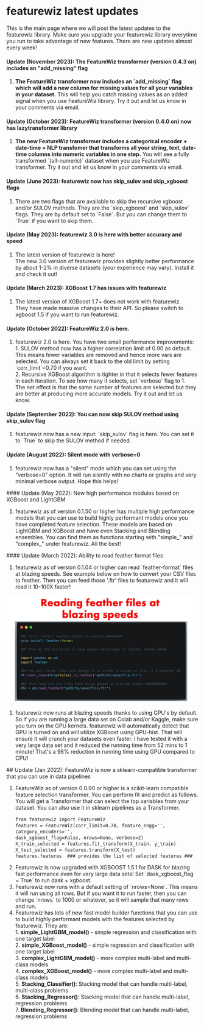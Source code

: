 # featurewiz latest updates
This is the main page where we will post the latest updates to the featurewiz library. Make sure you upgrade your featurewiz library everytime you run to take advantage of new features. There are new updates almost every week!

#### Update (November 2023): The FeatureWiz transformer (version 0.4.3 on) includes an "add_missing" flag
<ol>
<li><b>The FeatureWiz transformer now includes an `add_missing` flag which will add a new column for missing values for all your variables in your dataset.</b> This will help you catch missing values as an added signal when you use FeatureWiz library. Try it out and let us know in your comments via email.
</ol>

#### Update (October 2023): FeatureWiz transformer (version 0.4.0 on) now has lazytransformer library
<ol>
<li><b>The new FeatureWiz transformer includes a categorical encoder + date-time + NLP transfomer that transforms all your string, text, date-time columns into numeric variables in one step.</b> You will see a fully transformed `(all-numeric)` dataset when you use FeatureWiz transformer. Try it out and let us know in your comments via email.
</ol>

#### Update (June 2023): featurewiz now has skip_sulov and skip_xgboost flags
<ol>
<li>There are two flags that are available to skip the recursive xgboost and/or SULOV methods. They are the `skip_xgboost` and `skip_sulov` flags. They are by default set to `False`. But you can change them to `True` if you want to skip them.
</ol>

#### Update (May 2023): featurewiz 3.0 is here with better accuracy and speed
<ol>
<li>The latest version of featurewiz is here!</li> The new 3.0 version of featurewiz provides slightly better performance by about 1-2% in diverse datasets (your experience may vary). Install it and check it out!
</ol>

#### Update (March 2023): XGBoost 1.7 has issues with featurewiz
<ol>
<li>The latest version of XGBoost 1.7+ does not work with featurewiz.</li> 
 They have made massive changes to their API. So please switch to xgboost 1.5 if you want to run featurewiz.</ol>
</ol>

#### Update (October 2022): FeatureWiz 2.0 is here. 
<ol>
<li>featurewiz 2.0 is here. You have two small performance improvements:</li> 
1. SULOV method now has a higher correlation limit of 0.90 as default. This means fewer variables are removed and hence more vars are selected. You can always set it back to the old limit by setting `corr_limit`=0.70 if you want.
<br>
2. Recursive XGBoost algorithm is tighter in that it selects fewer features in each iteration. To see how many it selects, set `verbose` flag to 1. <br>
The net effect is that the same number of features are selected but they are better at producing more accurate models. Try it out and let us know. 
</ol>

#### Update (September 2022): You can now skip SULOV method using skip_sulov flag
<ol>
<li>featurewiz now has a new input: `skip_sulov` flag is here. You can set it to `True` to skip the SULOV method if needed.</li>
</ol>

#### Update (August 2022): Silent mode with verbose=0
<ol>
<li>featurewiz now has a "silent" mode which you can set using the "verbose=0" option. It will run silently with no charts or graphs and very minimal verbose output. Hope this helps!<br></li>
</ol>
#### Update (May 2022): New high performance modules based on XGBoost and LightGBM
<ol>
<li>featurewiz as of version 0.1.50 or higher has multiple high performance models that you can use to build highly performant models once you have completed feature selection. These models are based on LightGBM and XGBoost and have even Stacking and Blending ensembles. You can find them as functions starting with "simple_" and "complex_" under featurewiz. All the best!<br></li>
</ol>
#### Update (March 2022): Ability to read feather format files
<ol>
<li>featurewiz as of version 0.1.04 or higher can read `feather-format` files at blazing speeds. See example below on how to convert your CSV files to feather. Then you can feed those '.ftr' files to featurewiz and it will read it 10-100X faster!<br></li>
</ol>

![feather_example](./images/feather_example.jpg)
<ol>
<li>featurewiz now runs at blazing speeds thanks to using GPU's by default. So if you are running a large data set on Colab and/or Kaggle, make sure you turn on the GPU kernels. featurewiz will automatically detect that GPU is turned on and will utilize XGBoost using GPU-hist. That will ensure it will crunch your datasets even faster. I have tested it with a very large data set and it reduced the running time from 52 mins to 1 minute! That's a 98% reduction in running time using GPU compared to CPU!<br></li>
</ol>
## Update (Jan 2022): FeatureWiz is now a sklearn-compatible transformer that you can use in data pipelines
<ol>
<li>FeatureWiz as of version 0.0.90 or higher is a scikit-learn compatible feature selection transformer. You can perform fit and predict as follows. You will get a Transformer that can select the top variables from your dataset. You can also use it in sklearn pipelines as a Transformer.</li>

```
from featurewiz import FeatureWiz
features = FeatureWiz(corr_limit=0.70, feature_engg='', category_encoders='', 
dask_xgboost_flag=False, nrows=None, verbose=2)
X_train_selected = features.fit_transform(X_train, y_train)
X_test_selected = features.transform(X_test)
features.features  ### provides the list of selected features ###
```

<li>Featurewiz is now upgraded with XGBOOST 1.5.1 for DASK for blazing fast performance even for very large data sets! Set `dask_xgboost_flag = True` to run dask + xgboost.</li>
<li>Featurewiz now runs with a default setting of `nrows=None`. This means it will run using all rows. But if you want it to run faster, then you can change `nrows` to 1000 or whatever, so it will sample that many rows and run.</li>
<li>Featurewiz has lots of new fast model builder functions that you can use to build highly performant models with the features selected by featurewiz. They are:<br>
1. <b>simple_LightGBM_model()</b> - simple regression and classification with one target label<br>
2. <b>simple_XGBoost_model()</b> - simple regression and classification with one target label<br>
3. <b>complex_LightGBM_model()</b> - more complex multi-label and multi-class models<br>
4. <b>complex_XGBoost_model()</b> - more complex multi-label and multi-class models<br>
5. <b>Stacking_Classifier()</b>: Stacking model that can handle multi-label, multi-class problems<br>
6. <b>Stacking_Regressor()</b>: Stacking model that can handle multi-label, regression problems<br>
7. <b>Blending_Regressor()</b>: Blending model that can handle multi-label, regression problems<br></li>
</ol>
